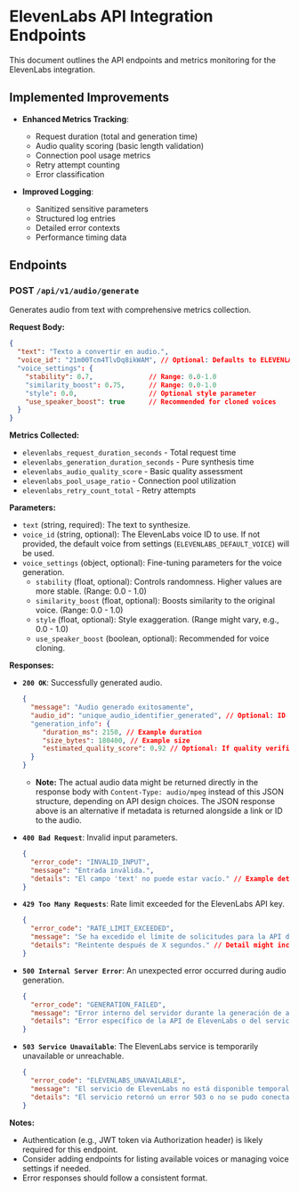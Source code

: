 # ElevenLabs API Integration Endpoints

This document outlines the API endpoints and metrics monitoring for the ElevenLabs integration.

## Implemented Improvements

- **Enhanced Metrics Tracking**:
  - Request duration (total and generation time)
  - Audio quality scoring (basic length validation)
  - Connection pool usage metrics
  - Retry attempt counting
  - Error classification

- **Improved Logging**:
  - Sanitized sensitive parameters
  - Structured log entries
  - Detailed error contexts
  - Performance timing data

## Endpoints

### POST `/api/v1/audio/generate`

Generates audio from text with comprehensive metrics collection.

**Request Body:**

```json
{
  "text": "Texto a convertir en audio.",
  "voice_id": "21m00Tcm4TlvDq8ikWAM", // Optional: Defaults to ELEVENLABS_DEFAULT_VOICE
  "voice_settings": {
    "stability": 0.7,              // Range: 0.0-1.0
    "similarity_boost": 0.75,      // Range: 0.0-1.0  
    "style": 0.0,                  // Optional style parameter
    "use_speaker_boost": true      // Recommended for cloned voices
  }
}
```

**Metrics Collected:**
- `elevenlabs_request_duration_seconds` - Total request time
- `elevenlabs_generation_duration_seconds` - Pure synthesis time  
- `elevenlabs_audio_quality_score` - Basic quality assessment
- `elevenlabs_pool_usage_ratio` - Connection pool utilization
- `elevenlabs_retry_count_total` - Retry attempts

**Parameters:**

*   `text` (string, required): The text to synthesize.
*   `voice_id` (string, optional): The ElevenLabs voice ID to use. If not provided, the default voice from settings (`ELEVENLABS_DEFAULT_VOICE`) will be used.
*   `voice_settings` (object, optional): Fine-tuning parameters for the voice generation.
    *   `stability` (float, optional): Controls randomness. Higher values are more stable. (Range: 0.0 - 1.0)
    *   `similarity_boost` (float, optional): Boosts similarity to the original voice. (Range: 0.0 - 1.0)
    *   `style` (float, optional): Style exaggeration. (Range might vary, e.g., 0.0 - 1.0)
    *   `use_speaker_boost` (boolean, optional): Recommended for voice cloning.

**Responses:**

*   **`200 OK`**: Successfully generated audio.
    ```json
    {
      "message": "Audio generado exitosamente",
      "audio_id": "unique_audio_identifier_generated", // Optional: ID for reference if stored/cached
      "generation_info": {
         "duration_ms": 2150, // Example duration
         "size_bytes": 180400, // Example size
         "estimated_quality_score": 0.92 // Optional: If quality verification is implemented
      }
    }
    ```
    *   **Note:** The actual audio data might be returned directly in the response body with `Content-Type: audio/mpeg` instead of this JSON structure, depending on API design choices. The JSON response above is an alternative if metadata is returned alongside a link or ID to the audio.

*   **`400 Bad Request`**: Invalid input parameters.
    ```json
    {
      "error_code": "INVALID_INPUT",
      "message": "Entrada inválida.",
      "details": "El campo 'text' no puede estar vacío." // Example detail
    }
    ```
*   **`429 Too Many Requests`**: Rate limit exceeded for the ElevenLabs API key.
    ```json
    {
      "error_code": "RATE_LIMIT_EXCEEDED",
      "message": "Se ha excedido el límite de solicitudes para la API de ElevenLabs.",
      "details": "Reintente después de X segundos." // Detail might include retry info
    }
    ```
*   **`500 Internal Server Error`**: An unexpected error occurred during audio generation.
    ```json
    {
      "error_code": "GENERATION_FAILED",
      "message": "Error interno del servidor durante la generación de audio.",
      "details": "Error específico de la API de ElevenLabs o del servicio." // Example detail
    }
    ```
*   **`503 Service Unavailable`**: The ElevenLabs service is temporarily unavailable or unreachable.
    ```json
    {
      "error_code": "ELEVENLABS_UNAVAILABLE",
      "message": "El servicio de ElevenLabs no está disponible temporalmente.",
      "details": "El servicio retornó un error 503 o no se pudo conectar." // Example detail
    }
    ```

**Notes:**

*   Authentication (e.g., JWT token via Authorization header) is likely required for this endpoint.
*   Consider adding endpoints for listing available voices or managing voice settings if needed.
*   Error responses should follow a consistent format.
